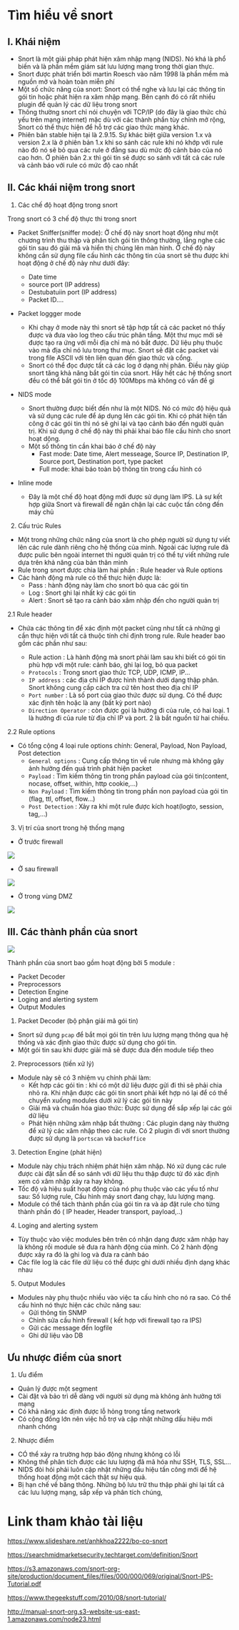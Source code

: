 # Tìm hiểu về snort 
## I. Khái niệm 
* Snort là một giải pháp phát hiện xâm nhập mạng (NIDS). Nó khá là phổ biến và là phần mềm giám sát lưu lượng mạng trong thời gian thực. 
* Snort được phát triển bởi martin Roesch vào năm 1998 là phần mềm mà nguồn mở và hoàn toàn miễn phí 
* Một số chức năng của snort: Snort có thể nghe và lưu lại các thông tin gói tin hoặc phát hiện ra xâm nhập mạng. Bên cạnh đó có rất nhiều plugin để quản lý các dữ liệu trong snort
* Thông thường snort chỉ nói chuyện với TCP/IP (do đây là giao thức chủ yếu trên mạng internet) mặc dù với các thành phần tùy chỉnh mở rộng, Snort có thể thực hiện để hỗ trợ các giao thức mạng khác. 
* Phiên bản stable hiện tại là 2.9.15. Sự khác biệt giữa version 1.x và version 2.x là ở phiên bản 1.x khi so sánh các rule khi nó khớp với rule nào đó nó sẽ bỏ qua các rule ở đằng sau dù mức độ cảnh báo của nó cao hơn. Ở phiên bản 2.x thì gói tin sẽ được so sánh với tất cả các rule và cảnh báo với rule có mức độ cao nhất

## II. Các khái niệm trong snort 
1. Các chế độ hoạt động trong snort 

Trong snort có 3 chế độ thực thi trong snort 
* Packet Sniffer(sniffer mode): Ở chế độ này snort hoạt động như một chương trình thu thập và phân tích gói tin thông thường, lắng nghe các gói tin sau đó giải mã và hiển thị chúng lên màn hình. Ở chế độ này không cần sử dụng file cấu hình các thông tin của snort sẽ thu được khi hoạt động ở chế độ này như dưới đây: 
    * Date time 
    * source port (IP address)
    * Destubatuiin port (IP address)
    * Packet ID....

* Packet loggger mode 
    * Khi chạy ở mode này thì snort sẽ tập hợp tất cả các packet nó thấy được và đưa vào log theo cấu trúc phân tầng. Một thư mục mới sẽ được tạo ra ứng với mỗi địa chỉ mà nó bắt được. Dữ liệu phụ thuộc vào mà địa chỉ nó lưu trong thư mục. Snort sẽ đặt các packet vài trong file ASCII với tên liên quan đến giao thức và cổng. 
    * Snort có thể đọc được tất cả các log ở dạng nhị phân. Điều này giúp snort tăng khả năng bắt gói tin của snort. Hầy hết các hệ thống snort đều có thể bắt gói tin ở tốc độ 100Mbps mà không có vấn đề gì 

* NIDS mode 
    * Snort thường được biết đến như là một NIDS. Nó có mức độ hiệu quả và sử dụng các rule để áp dụng lên các gói tin. Khi có phát hiện tấn công ở các gói tin thì nó sẽ ghi lại và tạo cảnh báo đến người quản trị. Khi sử dụng ở chế độ này thì phải khai báo file cấu hình cho snort hoạt dộng. 
    * Một số thông tin cần khai báo ở chế độ này 
        * Fast mode: Date time, Alert messeage, Source IP, Destination IP, Source port, Destination port, type packet 
        * Full mode: khai báo toàn bộ thông tin trong cấu hình có

* Inline mode 
    * Đây là một chế độ hoạt động mới được sử dụng làm IPS. Là sự kết hợp giữa Snort và firewall để ngăn chặn lại các cuộc tấn công đến máy chủ 

2. Cấu trúc Rules 
* Một trong những chức năng của snort là cho phép người sử dụng tự viết lên các rule dành riêng cho hệ thống của mình. Ngoài các lượng rule đã được pulic bên ngoài internet thì người quản trị có thể tự viết những rule dựa trên khả năng của bản thân mình 
* Rule trong snort được chia làm hai phần : Rule header và Rule options 
* Các hành động mà rule có thể thực hiện được là:
    * Pass : hành động này làm cho snort bỏ qua các gói tin 
    * Log : Snort ghi lại nhất ký các gói tin 
    * Alert : Snort sẽ tạo ra cảnh báo xâm nhập đến cho người quản trị 

2.1 Rule header 
* Chứa các thông tin để xác định một packet cũng như tất cả những gì cần thực hiện với tất cả thuộc tính chỉ định trong rule. Rule header bao gồm các phần như sau: 

    * Rule action : Là hành động mà snort phải làm sau khi biết có gói tin phù hợp với một rule: cảnh báo, ghi lại log, bỏ qua packet 
    *  `Protocols` : Trong snort giao thức TCP, UDP, ICMP, IP...
    * `IP address` : các địa chỉ IP được hình thành dưới dạng thập phân. Snort không cung cấp cách tra cứ tên host theo địa chỉ IP 
    * `Port number` : Là số port của giao thức được sử dụng. Có thể được xác định tên hoặc là any (bất kỳ port nào)
    * `Direction Operator` : còn được gọi là hướng đi của rule, có hai loại. 1 là hướng đi của rule từ địa chỉ IP và port. 2 là bắt nguồn từ hai chiều. 

2.2 Rule options  
* Có tổng cộng 4 loại rule options chính: General, Payload, Non Payload, Post detection  
    * `General options` :  Cung cấp thông tin về rule nhưng mà không gây ảnh hưởng đến quá trình phát hiện packet 
    * `Payload` : Tìm kiếm thông tin trong phần payload của gói tin(content, nocase, offset, within, http cookie,...)
    * `Non Payload` : Tìm kiếm thông tin trong phần non payload của gói tin (flag, ttl, offset, flow...)
    * `Post Detection` : Xảy ra khi một rule được kích hoạt(logto, session, tag,...)

3. Vị trí của snort trong hệ thống mạng 

* Ở trước firewall 

![](../images/screen5.png)

* Ở sau firewall

![](../images/screen_6.png)

* Ở trong vùng DMZ 

![](../images/screen_5.png)

## III. Các thành phần của snort 

![](../images/screen_7.png)

Thành phần của snort bao gồm hoạt động bởi 5 module : 
* Packet Decoder 
* Preprocessors 
* Detection Engine 
* Loging and alerting system
* Output Modules 

1. Packet Decoder (bộ phận giải mã gói tin)
* Snort sử dụng `pcap` để bắt mọi gói tin trên lưu lượng mạng thông qua hệ thống và xác định giao thức được sử dụng cho gói tin.
* Một gói tin sau khi được giải mã sẽ được đưa đến module tiếp theo 

2. Preprocessors (tiền xử lý)
* Module này sẽ có 3 nhiệm vụ chính phải làm: 
    * Kết hợp các gói tin : khi có một dữ liệu được gửi đi thì sẽ phải chia nhỏ ra. Khi nhận được các gói tin snort phải kết hợp nó lại để có thể chuyển xuống modules dưới xử lý các gói tin này 
    * Giải mã và chuẩn hóa giao thức: Được sử dụng để sắp xếp lại các gói dữ liệu 
    * Phát hiện những xâm nhập bất thường : Các plugin dạng này thường để xử lý các xâm nhập theo các rule. Có 2 plugin đi với snort thường được sử dụng là `portscan` và `backoffice` 

3. Detection Engine (phát hiện)
* Module này chịu trách nhiệm phát hiện xâm nhập. Nó xử dụng các rule được cài đặt sẵn để so sánh với dữ liệu thu thập được từ đó xác định xem có xâm nhập xảy ra hay không. 
* Tốc độ và hiệu suất hoạt động của nó phụ thuộc vào các yếu tố như sau: Số lượng rule, Cấu hình máy snort đang chạy, lưu lượng mạng.
* Module có thể tách thành phần của gói tin ra và áp đặt rule cho từng thành phần đó ( IP header, Header transport, payload,..)

4. Loging and alerting system
* Tùy thuộc vào việc modules bên trên có nhận dạng được xâm nhập hay là không rồi module sẽ đưa ra hành động của mình. Có 2 hành động được xảy ra đó là ghi log và đưa ra cảnh báo 
* Các file log là các file dữ liệu có thể được ghi dưới nhiều định dạng khác nhau 

5. Output Modules
* Modules này phụ thuộc nhiều vào việc ta cấu hình cho nó ra sao. Có thể cấu hình nó thực hiện các chức năng sau:
    * Gửi thông tin SNMP 
    * Chỉnh sửa cấu hình firewall ( kết hợp với firewall tạo ra IPS)
    * Gửi các message đến logfile
    * Ghi dữ liệu vào DB 

## Ưu nhược điểm của snort 
1. Ưu điểm 
* Quản lý được một segment 
* Cài đặt và bảo trì dễ dàng với người sử dụng mà không ảnh hưởng tới mạng 
* Có khả năng xác định được lỗ hỏng trong tầng network 
* Có cộng đồng lớn nên việc hỗ trợ và cập nhật những dấu hiệu mới nhanh chóng

2. Nhược điểm 
* CÓ thể xảy ra trường hợp báo động nhưng không có lỗi
* Không thể phân tích được các lưu lượng đã mã hóa như SSH, TLS, SSL...
* NIDS đòi hỏi phải luôn cập nhật những dấu hiệu tấn công mới để hệ thống hoạt động một cách thật sự hiệu quả. 
* Bị hạn chế về băng thông. Những bộ lưu trữ thu thập phải ghi lại tất cả các lưu lượng mạng, sắp xếp và phân tích chúng, 

# Link tham khảo tài liệu 
https://www.slideshare.net/anhkhoa2222/bo-co-snort

https://searchmidmarketsecurity.techtarget.com/definition/Snort

https://s3.amazonaws.com/snort-org-site/production/document_files/files/000/000/069/original/Snort-IPS-Tutorial.pdf

https://www.thegeekstuff.com/2010/08/snort-tutorial/

http://manual-snort-org.s3-website-us-east-1.amazonaws.com/node23.html
